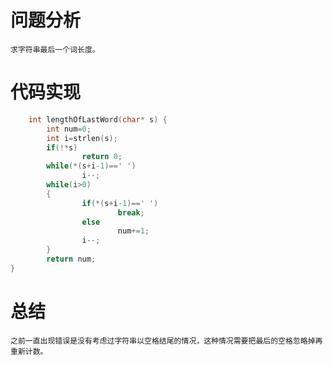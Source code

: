 # 问题分析 #
    求字符串最后一个词长度。
# 代码实现 #
```C
    int lengthOfLastWord(char* s) {
        int num=0;
        int i=strlen(s);
        if(!*s)
                return 0;
        while(*(s+i-1)==' ')
                i--;
        while(i>0)       
        {
                if(*(s+i-1)==' ')
                        break;  
                else
                        num+=1;
                i--;
        }
        return num;
}
```
# 总结 #
    之前一直出现错误是没有考虑过字符串以空格结尾的情况，这种情况需要把最后的空格忽略掉再重新计数。